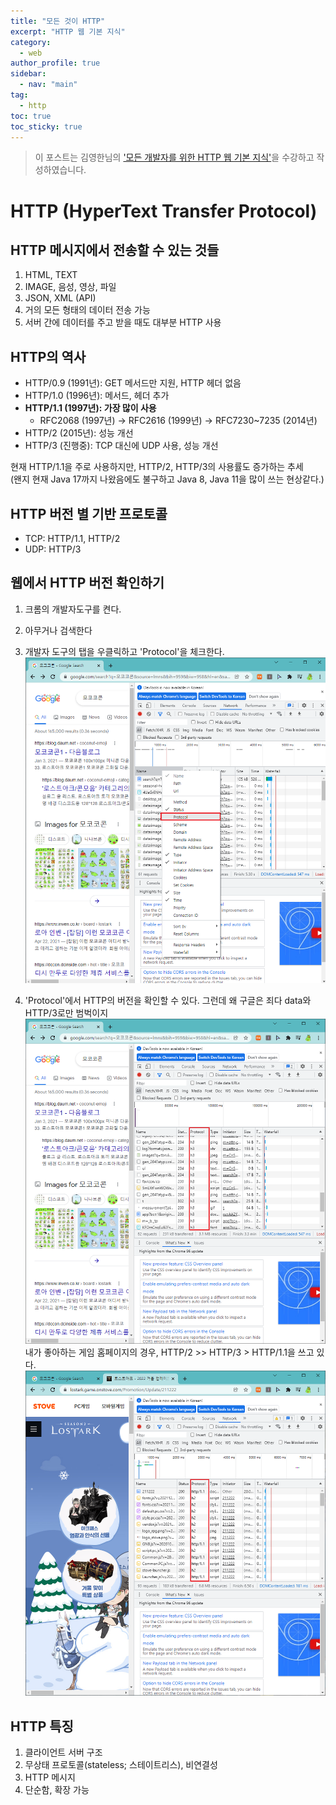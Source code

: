 ```yaml
---
title: "모든 것이 HTTP"
excerpt: "HTTP 웹 기본 지식"
category: 
  - web
author_profile: true
sidebar:
  - nav: "main" 
tag:
  - http
toc: true
toc_sticky: true
---
```

> 이 포스트는 김영한님의 ['모든 개발자를 위한 HTTP 웹 기본 지식'](https://www.inflearn.com/course/http-%EC%9B%B9-%EB%84%A4%ED%8A%B8%EC%9B%8C%ED%81%AC)을 수강하고 작성하였습니다.  

# HTTP (HyperText Transfer Protocol)
## HTTP 메시지에서 전송할 수 있는 것들
1. HTML, TEXT
2. IMAGE, 음성, 영상, 파일
3. JSON, XML (API)
4. 거의 모든 형태의 데이터 전송 가능
5. 서버 간에 데이터를 주고 받을 때도 대부분 HTTP 사용

## HTTP의 역사
- HTTP/0.9 (1991년): GET 메서드만 지원, HTTP 헤더 없음
- HTTP/1.0 (1996년): 메서드, 헤더 추가
- **HTTP/1.1 (1997년): 가장 많이 사용**
  - RFC2068 (1997년) → RFC2616 (1999년) → RFC7230~7235 (2014년)
- HTTP/2 (2015년): 성능 개선
- HTTP/3 (진행중): TCP 대신에 UDP 사용, 성능 개선

현재 HTTP/1.1을 주로 사용하지만, HTTP/2, HTTP/3의 사용률도 증가하는 추세  
(왠지 현재 Java 17까지 나왔음에도 불구하고 Java 8, Java 11을 많이 쓰는 현상같다.)

## HTTP 버전 별 기반 프로토콜
- TCP: HTTP/1.1, HTTP/2
- UDP: HTTP/3

## 웹에서 HTTP 버전 확인하기
1. 크롬의 개발자도구를 켠다.
2. 아무거나 검색한다
3. 개발자 도구의 탭을 우클릭하고 'Protocol'을 체크한다.
  ![http1](/assets/images/page/web/2021-12-28_http1.png)

4. 'Protocol'에서 HTTP의 버전을 확인할 수 있다. 그런데 왜 구글은 죄다 data와 HTTP/3로만 범벅이지
  ![http2-google](/assets/images/page/web/2021-12-28_http2.png)  
  내가 좋아하는 게임 홈페이지의 경우, HTTP/2 \>\> HTTP/3 > HTTP/1.1을 쓰고 있다.
  ![http1-loa](/assets/images/page/web/2021-12-28_http3.png)

## HTTP 특징
1. 클라이언트 서버 구조
2. 무상태 프로토콜(stateless; 스테이트리스), 비연결성
3. HTTP 메시지
4. 단순함, 확장 가능